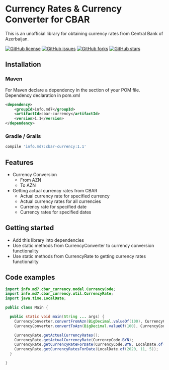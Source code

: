# Currency Rates & Currency Converter for CBAR
This is an unofficial library for obtaining currency rates from Central Bank of Azerbaijan.

[![GitHub license](https://img.shields.io/github/license/azerphoenix/cbar-currency.svg)](https://github.com/azerphoenix/cbar-currency/blob/master/LICENSE)
[![GitHub issues](https://img.shields.io/github/issues/azerphoenix/cbar-currency)](https://github.com/azerphoenix/cbar-currency/issues)
[![GitHub forks](https://img.shields.io/github/forks/azerphoenix/cbar-currency)](https://github.com/azerphoenix/cbar-currency/network)
[![GitHub stars](https://img.shields.io/github/stars/azerphoenix/cbar-currency)](https://github.com/azerphoenix/cbar-currency/stargazers)
## Installation

### Maven
For Maven declare a dependency in the <dependencies> section of your POM file.
Dependency declaration in pom.xml
```xml
<dependency>
    <groupId>info.md7</groupId>
    <artifactId>cbar-currency</artifactId>
    <version>1.1</version>
</dependency>
```
### Gradle / Grails
```groovy
compile 'info.md7:cbar-currency:1.1'
```

## Features
* Currency Conversion
    * From AZN
    * To AZN
* Getting actual currency rates from CBAR
    * Actual currency rate for specified currency
    * Actual currency rates for all currencies
    * Currency rate for specified date
    * Currency rates for specified dates    

## Getting started
* Add this library into dependencies
* Use static methods from CurrencyConverter to currency conversion functionality
* Use static methods from CurrencyRate to getting currency rates functionality 

## Code examples

```java
import info.md7.cbar_currency.model.CurrencyCode;
import info.md7.cbar_currency.util.CurrencyRate;
import java.time.LocalDate;

public class Main {

  public static void main(String ... args) {
    CurrencyConverter.convertFromAzn(BigDecimal.valueOf(100), CurrencyCode.BYN);
    CurrencyConverter.convertToAzn(BigDecimal.valueOf(100), CurrencyCode.BYN);

    CurrencyRate.getActualCurrencyRates();
    CurrencyRate.getActualCurrencyRate(CurrencyCode.BYN);
    CurrencyRate.getCurrencyRateForDate(CurrencyCode.BYN, LocalDate.of(2020, 11, 5));
    CurrencyRate.getCurrencyRatesForDate(LocalDate.of(2020, 11, 5));
  }

}
``` 